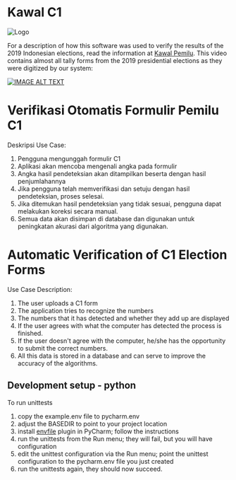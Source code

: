 # Kawal C1

![Logo](http://kawalc1.org/static/img/logo-kotak.png)

For a description of how this software was used to verify the results of the 2019
Indonesian elections, read the information at [Kawal Pemilu](https://github.com/kawalpemilu/upload.kawalpemilu.org).
This video contains almost all tally forms from the 2019 presidential elections as they were digitized by our system:

[![IMAGE ALT TEXT](http://img.youtube.com/vi/_cgl1tMVcJ0/0.jpg)](http://www.youtube.com/watch?v=_cgl1tMVcJ0 "800.000 Formulir")

# Verifikasi Otomatis Formulir Pemilu C1

Deskripsi Use Case:
 1. Pengguna mengunggah formulir C1
 1. Aplikasi akan mencoba mengenali angka pada formulir 
 1. Angka hasil pendeteksian akan ditampilkan beserta dengan hasil penjumlahannya
 1. Jika pengguna telah memverifikasi dan setuju dengan hasil pendeteksian, proses selesai.
 1. Jika ditemukan hasil pendeteksian yang tidak sesuai, pengguna dapat melakukan koreksi secara manual.
 1. Semua data akan disimpan di database dan digunakan untuk peningkatan akurasi dari algoritma yang digunakan.

# Automatic Verification of C1 Election Forms

Use Case Description:
 1. The user uploads a C1 form
 1. The application tries to recognize the numbers 
 1. The numbers that it has detected and whether they add up are displayed
 1. If the user agrees with what the computer has detected the process is finished. 
 1. If the user doesn't agree with the computer, he/she has the opportunity to submit the correct numbers.
 1. All this data is stored in a database and can serve to improve the accuracy of the algorithms.


## Development setup - python

To run unittests
 1. copy the example.env file to pycharm.env
 1. adjust the BASEDIR to point to your project location
 1. install [envfile](https://plugins.jetbrains.com/plugin/7861-envfile) plugin in PyCharm; follow the instructions
 1. run the unittests from the Run menu; they will fail, but you will have configuration
 1. edit the unittest configuration via the Run menu; point the unittest configuration to the pycharm.env file you just created
 1. run the unittests again, they should now succeed.
